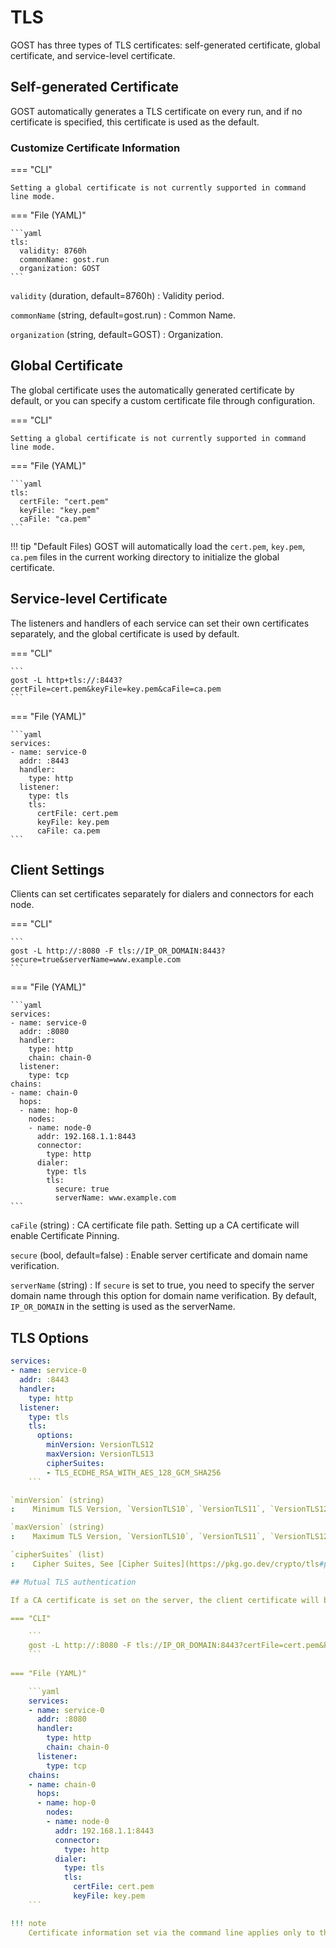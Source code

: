 # TLS

GOST has three types of TLS certificates: self-generated certificate, global certificate, and service-level certificate.

## Self-generated Certificate

GOST automatically generates a TLS certificate on every run, and if no certificate is specified, this certificate is used as the default.

### Customize Certificate Information

=== "CLI"

	Setting a global certificate is not currently supported in command line mode.

=== "File (YAML)"

    ```yaml
    tls:
      validity: 8760h
      commonName: gost.run
      organization: GOST
    ```

`validity` (duration, default=8760h)
:    Validity period.

`commonName` (string, default=gost.run)
:    Common Name.

`organization` (string, default=GOST)
:    Organization.

## Global Certificate

The global certificate uses the automatically generated certificate by default, or you can specify a custom certificate file through configuration.

=== "CLI"

	Setting a global certificate is not currently supported in command line mode.

=== "File (YAML)"

    ```yaml
	tls:
	  certFile: "cert.pem"
	  keyFile: "key.pem"
	  caFile: "ca.pem"
	```

!!! tip "Default Files)
	GOST will automatically load the `cert.pem`, `key.pem`, `ca.pem` files in the current working directory to initialize the global certificate.

## Service-level Certificate

The listeners and handlers of each service can set their own certificates separately, and the global certificate is used by default.

=== "CLI"

    ```
	gost -L http+tls://:8443?certFile=cert.pem&keyFile=key.pem&caFile=ca.pem
	```

=== "File (YAML)"

    ```yaml
	services:
    - name: service-0
      addr: :8443
      handler:
        type: http
      listener:
        type: tls
        tls:
          certFile: cert.pem
          keyFile: key.pem
          caFile: ca.pem
	```

## Client Settings

Clients can set certificates separately for dialers and connectors for each node.

=== "CLI"

	```
	gost -L http://:8080 -F tls://IP_OR_DOMAIN:8443?secure=true&serverName=www.example.com
	```
	
=== "File (YAML)"

	```yaml
	services:
	- name: service-0
	  addr: :8080
	  handler:
		type: http
		chain: chain-0
	  listener:
		type: tcp
	chains:
	- name: chain-0
	  hops:
	  - name: hop-0
		nodes:
		- name: node-0
		  addr: 192.168.1.1:8443
		  connector:
			type: http
		  dialer:
			type: tls
			tls:
			  secure: true
			  serverName: www.example.com
	```

`caFile` (string)
:    CA certificate file path. Setting up a CA certificate will enable Certificate Pinning.

`secure` (bool, default=false)
:    Enable server certificate and domain name verification.

`serverName` (string)
:    If `secure` is set to true, you need to specify the server domain name through this option for domain name verification. By default, `IP_OR_DOMAIN` in the setting is used as the serverName.

## TLS Options

```yaml
services:
- name: service-0
  addr: :8443
  handler:
    type: http
  listener:
    type: tls
    tls:
	  options:
	    minVersion: VersionTLS12
		maxVersion: VersionTLS13
		cipherSuites:
		- TLS_ECDHE_RSA_WITH_AES_128_GCM_SHA256
	```

`minVersion` (string)
:    Minimum TLS Version, `VersionTLS10`, `VersionTLS11`, `VersionTLS12` or `VersionTLS13`.

`maxVersion` (string)
:    Maximum TLS Version, `VersionTLS10`, `VersionTLS11`, `VersionTLS12` or `VersionTLS13`.

`cipherSuites` (list)
:    Cipher Suites, See [Cipher Suites](https://pkg.go.dev/crypto/tls#pkg-constants) for more information.

## Mutual TLS authentication

If a CA certificate is set on the server, the client certificate will be verified, and the client must provide the certificate.

=== "CLI"

	```
	gost -L http://:8080 -F tls://IP_OR_DOMAIN:8443?certFile=cert.pem&keyFile=key.pem
	```
	
=== "File (YAML)"

	```yaml
	services:
	- name: service-0
	  addr: :8080
	  handler:
		type: http
		chain: chain-0
	  listener:
		type: tcp
	chains:
	- name: chain-0
	  hops:
	  - name: hop-0
		nodes:
		- name: node-0
		  addr: 192.168.1.1:8443
		  connector:
			type: http
		  dialer:
			type: tls
			tls:
			  certFile: cert.pem
			  keyFile: key.pem
	```

!!! note 
    Certificate information set via the command line applies only to the listener or dialer.